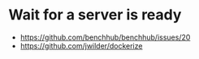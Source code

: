 # Wait for a server is ready

- https://github.com/benchhub/benchhub/issues/20
- https://github.com/jwilder/dockerize